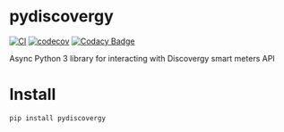 # pydiscovergy
[![CI](https://github.com/jpbede/pydiscovergy/actions/workflows/ci.yml/badge.svg)](https://github.com/jpbede/pydiscovergy/actions/workflows/ci.yml)
[![codecov](https://codecov.io/gh/jpbede/pydiscovergy/branch/dev/graph/badge.svg?token=JXB451BOSE)](https://codecov.io/gh/jpbede/pydiscovergy)
[![Codacy Badge](https://app.codacy.com/project/badge/Grade/d4b512ee403544b285a8df9b2f9ed02a)](https://www.codacy.com/gh/jpbede/pydiscovergy/dashboard)

Async Python 3 library for interacting with Discovergy smart meters API

Install
=======

`pip install pydiscovergy`